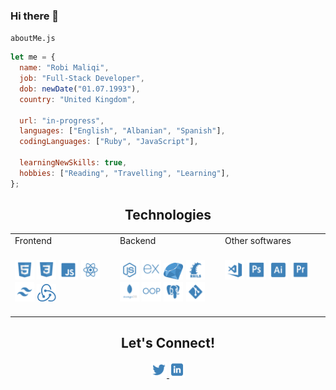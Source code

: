 ### Hi there 👋

`aboutMe.js`

```js
let me = {
  name: "Robi Maliqi",
  job: "Full-Stack Developer",
  dob: newDate("01.07.1993"),
  country: "United Kingdom",

  url: "in-progress",
  languages: ["English", "Albanian", "Spanish"],
  codingLanguages: ["Ruby", "JavaScript"],

  learningNewSkills: true,
  hobbies: ["Reading", "Travelling", "Learning"],
};
```

<h2 align='center'>Technologies</h2>
<table>
  <tbody>
    <td valign='top' width='33.33%>
      <h3 align='center'>Frontend<h3>   
      <img src='https://github.com/robimaliqi/robiMaliqi/blob/2ae11e63a64add5d504a45ffe5632caa152ea66c/Images/HTML.png' width='20%'>
      <img src='https://github.com/robimaliqi/robiMaliqi/blob/900a0a6fec956d517532c4601af87fd779742ae2/Images/CSS.png' width='20%'>
      <img src='https://github.com/robimaliqi/robiMaliqi/blob/2ae11e63a64add5d504a45ffe5632caa152ea66c/Images/JavaScript.png' width='20%'>
      <img src='https://github.com/robimaliqi/robiMaliqi/blob/2ae11e63a64add5d504a45ffe5632caa152ea66c/Images/React.png' width='20%'>                                
      <img src='https://github.com/robimaliqi/robiMaliqi/blob/ade438d50b95695a9e346b41ed10dfa9cee4be2e/Images/Tailwind-css.png' width='20%'>                                
      <img src='https://github.com/robimaliqi/robiMaliqi/blob/ade438d50b95695a9e346b41ed10dfa9cee4be2e/Images/Redux.png' width='20%'>                                
</td>
                        
   <td valign='top' width='33.33%>
      <h3 align='center'>Backend<h3>
        <img src='https://github.com/robimaliqi/robiMaliqi/blob/2ae11e63a64add5d504a45ffe5632caa152ea66c/Images/NodeJS.png' width='20%'>   
        <img src='https://github.com/robimaliqi/robiMaliqi/blob/2ae11e63a64add5d504a45ffe5632caa152ea66c/Images/Express.png' width='20%'>   
        <img src='https://github.com/robimaliqi/robiMaliqi/blob/03e562d29aff5b70ec1e56a26c977fafea52d107/Images/RUBY.png' width='20%'>
        <img src='https://github.com/robimaliqi/robiMaliqi/blob/03e562d29aff5b70ec1e56a26c977fafea52d107/Images/RAILS.png' width='20%'>
        <img src='https://github.com/robimaliqi/robiMaliqi/blob/2ae11e63a64add5d504a45ffe5632caa152ea66c/Images/MongoDB.png' width='20%'>   
        <img src='https://github.com/robimaliqi/robiMaliqi/blob/2ae11e63a64add5d504a45ffe5632caa152ea66c/Images/OOP.png' width='20%'>   
        <img src='https://github.com/robimaliqi/robiMaliqi/blob/2ae11e63a64add5d504a45ffe5632caa152ea66c/Images/PostgreSQL.png' width='20%'>
        <img src='https://github.com/robimaliqi/robiMaliqi/blob/2ae11e63a64add5d504a45ffe5632caa152ea66c/Images/Git.png' width='20%'>
</td>
   <td valign='top' width='33.33%>
      <h3 align='center'>Other softwares<h3>
        <img src='https://github.com/robimaliqi/robiMaliqi/blob/2ae11e63a64add5d504a45ffe5632caa152ea66c/Images/VSCode.png' width='20%'>   
        <img src='https://github.com/robimaliqi/robiMaliqi/blob/2ae11e63a64add5d504a45ffe5632caa152ea66c/Images/Photoshop.png' width='20%'>   
        <img src='https://github.com/robimaliqi/robiMaliqi/blob/2ae11e63a64add5d504a45ffe5632caa152ea66c/Images/Illustrator.png' width='20%'>   
        <img src='https://github.com/robimaliqi/robiMaliqi/blob/2ae11e63a64add5d504a45ffe5632caa152ea66c/Images/PremierePro.png' width='20%'>   
</td>
  </tbody>
 </table>
<h2 align='center'>Let's Connect!</h2>
 <p align='center'>
        <a href='https://twitter.com/RobiMaliqi'> <img src='https://github.com/robimaliqi/robiMaliqi/blob/2ae11e63a64add5d504a45ffe5632caa152ea66c/Images/Twitter.png' width='5%'> </a>  
        <a href='https://www.linkedin.com/in/robimaliqi/'> <img src='https://github.com/robimaliqi/robiMaliqi/blob/2ae11e63a64add5d504a45ffe5632caa152ea66c/Images/LinkedIn.png' width='5%'>   
 </p>
